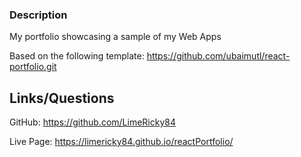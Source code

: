 ### Description

My portfolio showcasing a sample of my Web Apps

Based on the following template:
https://github.com/ubaimutl/react-portfolio.git

## Links/Questions

GitHub: https://github.com/LimeRicky84

Live Page: https://limericky84.github.io/reactPortfolio/